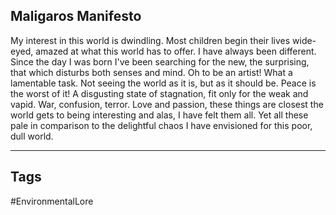 ## Maligaros Manifesto
My interest in this world is dwindling. Most children begin their lives wide-eyed, amazed at what this world has to offer. I have always been different. Since the day I was born I've been searching for the new, the surprising, that which disturbs both senses and mind. Oh to be an artist! What a lamentable task. Not seeing the world as it is, but as it should be. Peace is the worst of it! A disgusting state of stagnation, fit only for the weak and vapid. War, confusion, terror. Love and passion, these things are closest the world gets to being interesting and alas, I have felt them all. Yet all these pale in comparison to the delightful chaos I have envisioned for this poor, dull world.

---
## Tags
#EnvironmentalLore